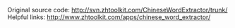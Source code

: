 Original source code: http://svn.zhtoolkit.com/ChineseWordExtractor/trunk/
Helpful links:
http://www.zhtoolkit.com/apps/chinese_word_extractor/
